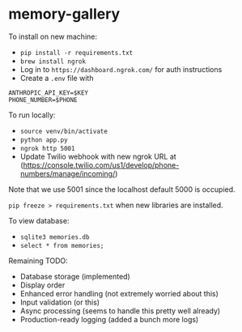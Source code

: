 # memory-gallery

To install on new machine:
- `pip install -r requirements.txt`
- `brew install ngrok`
- Log in to `https://dashboard.ngrok.com/` for auth instructions
- Create a `.env` file with 
```
ANTHROPIC_API_KEY=$KEY
PHONE_NUMBER=$PHONE
```

To run locally: 
- `source venv/bin/activate`
- `python app.py`
- `ngrok http 5001`
- Update Twilio webhook with new ngrok URL at (https://console.twilio.com/us1/develop/phone-numbers/manage/incoming/)

Note that we use 5001 since the localhost default 5000 is occupied.

`pip freeze > requirements.txt` when new libraries are installed.

To view database:
- `sqlite3 memories.db`
- `select * from memories;`

Remaining TODO:
- Database storage (implemented)
- Display order
- Enhanced error handling (not extremely worried about this)
- Input validation (or this)
- Async processing (seems to handle this pretty well already)
- Production-ready logging (added a bunch more logs)